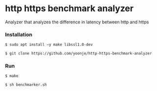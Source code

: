 # http https benchmark analyzer
Analyzer that analyzes the difference in latency between http and https

### Installation
```sh
$ sudo apt install –y make libssl1.0-dev
```
```sh
$ git clone https://github.com/yoonje/http-https-benchmark-analyzer
```

### Run
```sh
$ make
```
```sh
$ sh benchmarker.sh
```
